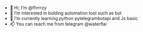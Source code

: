 - 👋 Hi, I’m @fhrrrzy
- 👀 I’m interested in bulding automation tool such as bot
- 🌱 I’m currently learning python pytelegrambotapi and Js basic
- 📫 You can reach me from telegram @waterflai
